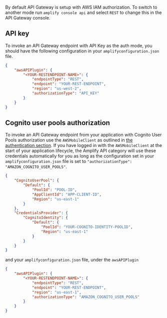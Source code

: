 By default API Gateway is setup with AWS IAM authorization. To switch to another mode run `amplify console api` and select `REST` to change this in the API Gateway console.

## API key

To invoke an API Gateway endpoint with API Key as the auth mode, you should have the following configuration in your `amplifyconfiguration.json` file.

```json
{
    "awsAPIPlugin": {
        "<YOUR-RESTENDPOINT-NAME>": {
            "endpointType": "REST",
            "endpoint": "YOUR-REST-ENDPOINT",
            "region": "us-west-2",
            "authorizationType": "API_KEY"
        }
    }
}
```

## Cognito user pools authorization

To invoke an API Gateway endpoint from your application with Cognito User Pools authorization use the `AWSMobileClient` as outlined in [the authentication section](~/lib/auth/getting-started.md). If you have logged in with the `AWSMobileClient` at the start of your application lifecycle, the Amplify API category will use these credentials automatically for you as long as the configuration set in your `amplifyconfiguration.json` file is set to `"authorizationType": "AMAZON_COGNITO_USER_POOLS"`.

```json
{
    "CognitoUserPool": {
        "Default": {
            "PoolId": "POOL-ID",
            "AppClientId": "APP-CLIENT-ID",
            "Region": "us-east-1"
        }
    },
    "CredentialsProvider": {
        "CognitoIdentity": {
            "Default": {
                "PoolId": "YOUR-COGNITO-IDENTITY-POOLID",
                "Region": "us-east-1"
            }
        }
    }
}
```

and your `amplifyconfiguration.json` file, under the `awsAPIPlugin`
```json
{
    "awsAPIPlugin": {
        "<YOUR-RESTENDPOINT-NAME>": {
            "endpointType": "REST",
            "endpoint": "YOUR-REST-ENDPOINT",
            "region": "us-east-1",
            "authorizationType": "AMAZON_COGNITO_USER_POOLS"
        }
    }
}
```
